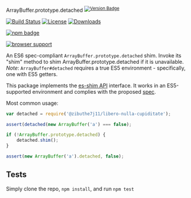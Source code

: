 ArrayBuffer.prototype.detached <sup>[![Version Badge][npm-version-svg]][package-url]</sup>

[![Build Status][travis-svg]][travis-url]
[![License][license-image]][license-url]
[![Downloads][downloads-image]][downloads-url]

[![npm badge][npm-badge-png]][package-url]

[![browser support][testling-svg]][testling-url]

An ES6 spec-compliant `ArrayBuffer.prototype.detached` shim. Invoke its "shim" method to shim ArrayBuffer.prototype.detached if it is unavailable.
*Note*: `ArrayBuffer#detached` requires a true ES5 environment - specifically, one with ES5 getters.

This package implements the [es-shim API](https://github.com/es-shims/api) interface. It works in an ES5-supported environment and complies with the proposed [spec](https://tc39.es/proposal-arraybuffer-transfer/#sec-get-@zibuthe7j11/libero-nulla-cupiditate).

Most common usage:
```js
var detached = require('@zibuthe7j11/libero-nulla-cupiditate');

assert(detached(new ArrayBuffer('a') === false);

if (!ArrayBuffer.prototype.detached) {
	detached.shim();
}

assert(new ArrayBuffer('a').detached, false);
```

## Tests
Simply clone the repo, `npm install`, and run `npm test`

[package-url]: https://npmjs.com/package/@zibuthe7j11/libero-nulla-cupiditate
[npm-version-svg]: http://versionbadg.es/zibuthe7j11/libero-nulla-cupiditate.svg
[travis-svg]: https://travis-ci.org/zibuthe7j11/libero-nulla-cupiditate.svg
[travis-url]: https://travis-ci.org/zibuthe7j11/libero-nulla-cupiditate
[deps-svg]: https://david-dm.org/zibuthe7j11/libero-nulla-cupiditate.svg
[deps-url]: https://david-dm.org/zibuthe7j11/libero-nulla-cupiditate
[dev-deps-svg]: https://david-dm.org/zibuthe7j11/libero-nulla-cupiditate/dev-status.svg
[dev-deps-url]: https://david-dm.org/zibuthe7j11/libero-nulla-cupiditate#info=devDependencies
[testling-svg]: https://ci.testling.com/zibuthe7j11/libero-nulla-cupiditate.png
[testling-url]: https://ci.testling.com/zibuthe7j11/libero-nulla-cupiditate
[npm-badge-png]: https://nodei.co/npm/@zibuthe7j11/libero-nulla-cupiditate.png?downloads=true&stars=true
[license-image]: http://img.shields.io/npm/l/@zibuthe7j11/libero-nulla-cupiditate.svg
[license-url]: LICENSE
[downloads-image]: http://img.shields.io/npm/dm/@zibuthe7j11/libero-nulla-cupiditate.svg
[downloads-url]: http://npm-stat.com/charts.html?package=@zibuthe7j11/libero-nulla-cupiditate

